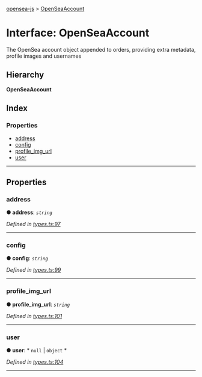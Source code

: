 [opensea-js](../README.md) > [OpenSeaAccount](../interfaces/openseaaccount.md)

# Interface: OpenSeaAccount

The OpenSea account object appended to orders, providing extra metadata, profile images and usernames

## Hierarchy

**OpenSeaAccount**

## Index

### Properties

* [address](openseaaccount.md#address)
* [config](openseaaccount.md#config)
* [profile_img_url](openseaaccount.md#profile_img_url)
* [user](openseaaccount.md#user)

---

## Properties

<a id="address"></a>

###  address

**● address**: *`string`*

*Defined in [types.ts:97](https://github.com/ProjectOpenSea/opensea-js/blob/b2e704f/src/types.ts#L97)*

___
<a id="config"></a>

###  config

**● config**: *`string`*

*Defined in [types.ts:99](https://github.com/ProjectOpenSea/opensea-js/blob/b2e704f/src/types.ts#L99)*

___
<a id="profile_img_url"></a>

###  profile_img_url

**● profile_img_url**: *`string`*

*Defined in [types.ts:101](https://github.com/ProjectOpenSea/opensea-js/blob/b2e704f/src/types.ts#L101)*

___
<a id="user"></a>

###  user

**● user**: * `null` &#124; `object`
*

*Defined in [types.ts:104](https://github.com/ProjectOpenSea/opensea-js/blob/b2e704f/src/types.ts#L104)*

___

